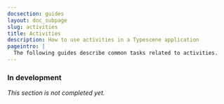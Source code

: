 ```yaml
---
docsection: guides
layout: doc_subpage
slug: activities
title: Activities
description: How to use activities in a Typescene application
pageintro: |
  The following guides describe common tasks related to activities.
---
```


### In development

_This section is not completed yet._
